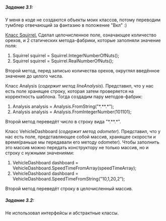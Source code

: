 ##### Задание 3.1:
У меня в коде не создаются объекты моих классов, потому переводим тумблер отвечающий за фантазию в положение "Вкл" :)

[Класс Squirrel.](https://github.com/Sergoff1/lessons/blob/main/problems28/Squirrel.java)
Сделал целочисленное поле, означающее количество орехов, и 2 статических метода-фабрики, которые заполняли значение поля:
1. Squirrel squirrel = Squirrel.IntegerNumberOfNuts();
1. Squirrel squirrel = Squirrel.RealNumberOfNuts();

Второй метод, перед записью количества орехов, округлял введённое значение до целого числа.

Класс Analysis (*содержит метод lineAnalysis*).
Представил, что у нас есть поле хранящее строку, которая затем проверяется на корректность шаблона. Тогда создадим пару методов-фабрик:
1. Analysis analysis = Analysis.FromString("\*.\*\*.\*");
1. Analysis analysis = Analysis.FromIntegerNumber(101101);

Второй метод переведёт число в строку вида "\*.\*\*.\*".

Класс VehicleDashboard (*содержит метод odometer*).
Представил, что у нас есть поле, представляющее собой массив, хранящее скорости и время(раньше мы передавали его методу odometer). Чтобы заполнить это массив можно передать конструктору не только массив, но и строку с нужными значениями:
1. VehicleDashboard dashboard = VehicleDashboard.SpeedTimeFromArray(speedTimeArray);
1. VehicleDashboard dashboard = VehicleDashboard.SpeedTimeFromString("10,1,20,2");

Второй метод переведёт строку в целочисленный массив.

##### Задание 3.2:
Не использовал интерфейсы и абстрактные классы.
